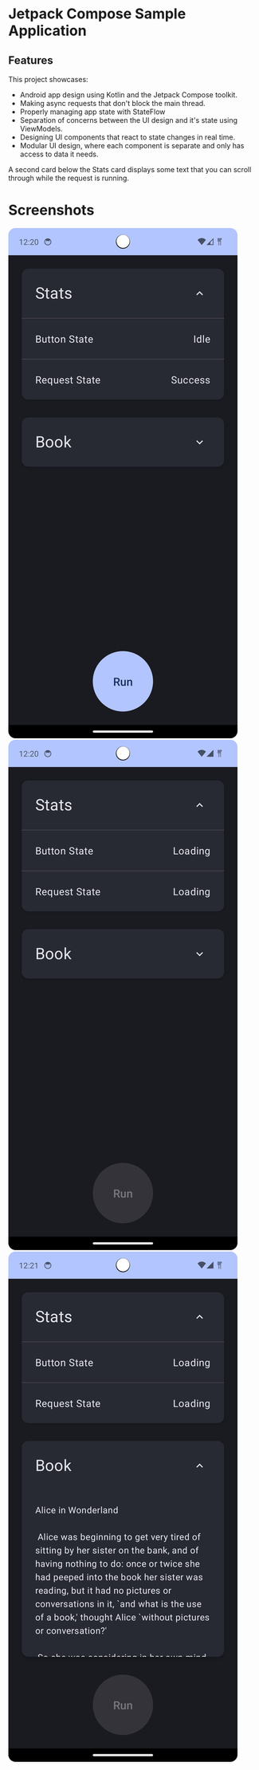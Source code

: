 # Jetpack Compose Sample Application

## Features
This project showcases:

- Android app design using Kotlin and the Jetpack Compose toolkit.
- Making async requests that don't block the main thread.
- Properly managing app state with StateFlow
- Separation of concerns between the UI design and it's state using ViewModels.
- Designing UI components that react to state changes in real time.
- Modular UI design, where each component is separate and only has access to data it needs.

A second card below the Stats card displays some text that you can scroll through while the request is running.

# Screenshots

![img_3.png](images\img_3.png)
![img_4.png](images\img_4.png)
![img_5.png](images\img_5.png)
